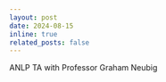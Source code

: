 ```yaml
---
layout: post
date: 2024-08-15
inline: true
related_posts: false
---
```

ANLP TA with Professor Graham Neubig
